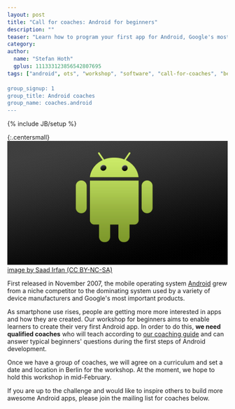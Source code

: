```yaml
---
layout: post
title: "Call for coaches: Android for beginners"
description: ""
teaser: "Learn how to program your first app for Android, Google's most successful mobile operating system"
category: 
author:
  name: "Stefan Hoth"
  gplus: 111333123856542807695
tags: ["android", ots", "workshop", "software", "call-for-coaches", "berlin"]

group_signup: 1
group_title: Android coaches
group_name: coaches.android
---
```

{% include JB/setup %}

{:.centersmall}
![Android](/assets/content/2012-12-15-call-for-coaches-android/android-banner.jpg)
[image by Saad Irfan (CC BY-NC-SA)](http://www.flickr.com/photos/saadirfan/5168981298/)


First released in November 2007, the mobile operating system [Android](http://www.android.com/) grew from a niche competitor to the dominating system used by a variety of device manufacturers and Google's most important products.

As smartphone use rises, people are getting more more interested in apps and how they are created. Our workshop for beginners aims to enable learners to create their very first Android app. In order to do this, **we need qualified coaches** who will teach according to [our coaching guide](http://opentechschool.github.com/slides/presentations/coaching/) and can answer typical beginners' questions during the first steps of Android development.

Once we have a group of coaches, we will agree on a curriculum and set a date and location in Berlin for the workshop. At the moment, we hope to hold this workshop in mid-February.

If you are up to the challenge and would like to inspire others to build more awesome Android apps, please join the mailing list for coaches below.

<style>
.centersmall {
  text-align: center;
  font-size: small;
}
</style>
